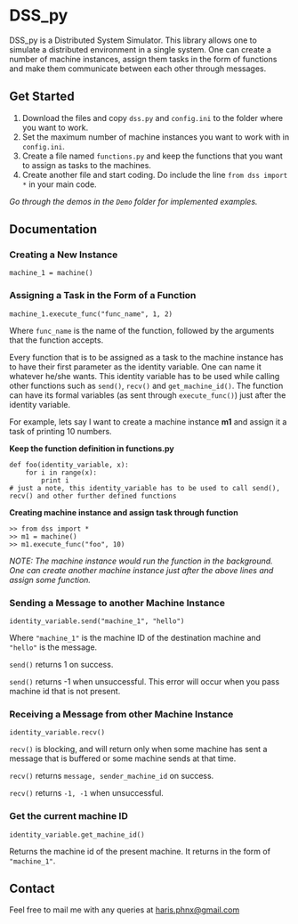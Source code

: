# DSS_py

DSS_py is a Distributed System Simulator. This library allows one to simulate a distributed environment in a single system. One can create a number of machine instances, assign them tasks in the form of functions and make them communicate between each other through messages.

## Get Started

1. Download the files and copy `dss.py` and `config.ini` to the folder where you want to work.
2. Set the maximum number of machine instances you want to work with in `config.ini`.
3. Create a file named `functions.py` and keep the functions that you want to assign as tasks to the machines.
4. Create another file and start coding. Do include the line `from dss import *` in your main code.

*Go through the demos in the `Demo` folder for implemented examples.*

## Documentation

### Creating a New Instance

`machine_1 = machine()`

### Assigning a Task in the Form of a Function

`machine_1.execute_func("func_name", 1, 2)`

Where `func_name` is the name of the function, followed by the arguments that the function accepts.

Every function that is to be assigned as a task to the machine instance has to have their first parameter as the identity variable. One can name it whatever he/she wants. This identity variable has to be used while calling other functions such as `send()`, `recv()` and `get_machine_id()`. The function can have its formal variables (as sent through `execute_func()`) just after the identity variable.

For example, lets say I want to create a machine instance **m1** and assign it a task of printing 10 numbers.

**Keep the function definition in functions.py**

```
def foo(identity_variable, x):
    for i in range(x):
        print i
# just a note, this identity_variable has to be used to call send(), recv() and other further defined functions
```

**Creating machine instance and assign task through function**

```
>> from dss import *
>> m1 = machine()
>> m1.execute_func("foo", 10)
``` 
*NOTE: The machine instance would run the function in the background. One can create another machine instance just after the above lines and assign some function.*

### Sending a Message to another Machine Instance

`identity_variable.send("machine_1", "hello")`

Where `"machine_1"` is the machine ID of the destination machine and `"hello"` is the message.

`send()` returns 1 on success.

`send()` returns -1 when unsuccessful. This error will occur when you pass machine id that is not present.

### Receiving a Message from other Machine Instance

`identity_variable.recv()`

`recv()` is blocking, and will return only when some machine has sent a message that is buffered or some machine sends at that time.

`recv()` returns `message, sender_machine_id` on success.

`recv()` returns `-1, -1` when unsuccessful.

### Get the current machine ID

`identity_variable.get_machine_id()`

Returns the machine id of the present machine. It returns in the form of `"machine_1"`.

## Contact

Feel free to mail me with any queries at haris.phnx@gmail.com
